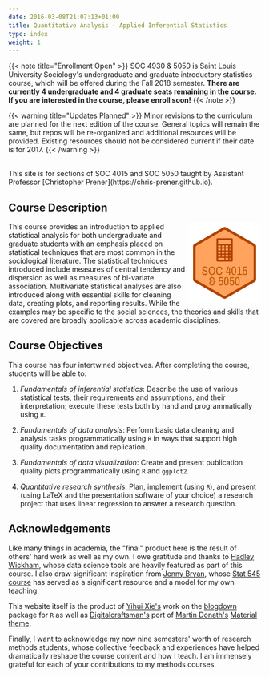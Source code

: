 ```yaml
---
date: 2016-03-08T21:07:13+01:00
title: Quantitative Analysis - Applied Inferential Statistics
type: index
weight: 1
---
```


{{< note title="Enrollment Open" >}}
SOC 4930 & 5050 is Saint Louis University Sociology's undergraduate and graduate introductory statistics course, which will be offered during the Fall 2018 semester. **There are currently 4 undergraduate and 4 graduate seats remaining in the course. If you are interested in the course, please enroll soon!**
{{< /note >}}

{{< warning title="Updates Planned" >}}
Minor revisions to the curriculum are planned for the next edition of the course. General topics will remain the same, but repos will be re-organized and additional resources will be provided. Existing resources should not be considered current if their date is for 2017.
{{< /warning >}}

</br>
This site is for sections of SOC 4015 and SOC 5050 taught by Assistant Professor [Christopher Prener](https://chris-prener.github.io).

## Course Description
<img src="/images/logo.png" align="right" />
This course provides an introduction to applied statistical analysis for both undergraduate and graduate students with an emphasis placed on statistical techniques that are most common in the sociological literature. The statistical techniques introduced include measures of central tendency and dispersion as well as measures of bi-variate association. Multivariate statistical analyses are also introduced along with essential skills for cleaning data, creating plots, and reporting results. While the examples may be specific to the social sciences, the theories and skills that are covered are broadly applicable across academic disciplines.

## Course Objectives
This course has four intertwined objectives. After completing the course, students will be able to:

1. *Fundamentals of inferential statistics*:  Describe the use of various statistical tests, their requirements and assumptions, and their interpretation; execute these tests both by hand and programmatically using `R`.

2. *Fundamentals of data analysis*:  Perform basic data cleaning and analysis tasks programmatically using `R` in ways that support high quality documentation and replication.

3. *Fundamentals of data visualization*:  Create and present publication quality plots programmatically using `R` and `ggplot2`.

4. *Quantitative research synthesis*:  Plan, implement (using `R`), and present (using LaTeX and the presentation software of your choice) a research project that uses linear regression to answer a research question. 


## Acknowledgements

Like many things in academia, the "final" product here is the result of others' hard work as well as my own. I owe gratitude and thanks to [Hadley Wickham](http://hadley.nz), whose data science tools are heavily featured as part of this course. I also draw significant inspiration from [Jenny Bryan](https://www.stat.ubc.ca/~jenny/), whose [Stat 545 course](http://stat545.com) has served as a significant resource and a model for my own teaching. 

This website itself is the product of [Yihui Xie's](https://yihui.name) work on the [blogdown](https://bookdown.org/yihui/blogdown/) package for `R` as well as [Digitalcraftsman's](https://github.com/digitalcraftsman) port of [Martin Donath's](https://github.com/squidfunk) [Material theme](https://github.com/squidfunk/mkdocs-material).

Finally, I want to acknowledge my now nine semesters' worth of research methods students, whose collective feedback and experiences have helped dramatically reshape the course content and how I teach. I am immensely grateful for each of your contributions to my methods courses.
